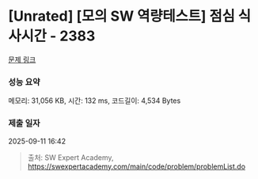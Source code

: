 # [Unrated] [모의 SW 역량테스트] 점심 식사시간 - 2383 

[문제 링크](https://swexpertacademy.com/main/code/problem/problemDetail.do?contestProbId=AV5-BEE6AK0DFAVl) 

### 성능 요약

메모리: 31,056 KB, 시간: 132 ms, 코드길이: 4,534 Bytes

### 제출 일자

2025-09-11 16:42



> 출처: SW Expert Academy, https://swexpertacademy.com/main/code/problem/problemList.do